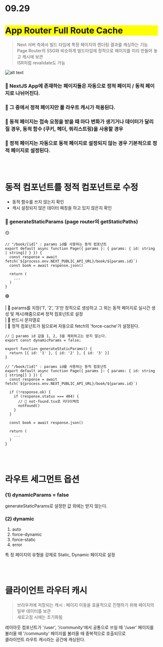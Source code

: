 # 09.29

# <div style="background-color: yellow;">App Router Full Route Cache</div>

> Next 서버 측에서 빌드 타임에 특정 페이지의 렌더링 결과를 캐싱하는 기능 <br/>
> Page Router의 SSG와 비슷하게 빌드타임에 정적으로 페이지를 미리 만들어 놓고 캐시에 보관 <br/>
> ISR처럼 revalidate도 가능

![alt text](<스크린샷, 2024-09-29 오전 11.43.54.jpeg>)

### 📌 NextJS App에 존재하는 페이지들은 자동으로 정적 페이지 / 동적 페이지로 나뉘어진다.

### 📌 그 중에서 정적 페이지만 풀 라우트 캐시가 적용된다.

### 📌 동적 페이지는 접속 요청을 받을 때 마다 변화가 생기거나 데이터가 달리질 경우, 동적 함수 (쿠키, 헤더, 쿼리스트링)을 사용할 경우

### 📌 정적 페이지는 자동으로 동적 페이지로 설정되지 않는 경우 기본적으로 정적 페이지로 설정된다.

<br/> <br/>

# 동적 컴포넌트를 정적 컴포넌트로 수정

- 동적 함수를 쓰지 않는지 확인
- 캐시 설정되지 않은 데이터 페칭을 하고 있지 않은지 확인

### 📌 generateStaticParams (page router의 getStaticPaths)

🟡

```tsx
// "/book/[id]" : params id를 사용하는 동적 컴포넌트
export default async function Page({ params }: { params: { id: string | string[] } }) {
  const response = await fetch(`${process.env.NEXT_PUBLIC_API_URL}/book/${params.id}`)
  const book = await response.json()

  return (
    ...
  )
}
```

🟢

| 📌 params를 지정('1', '2', '3'만 정적으로 생성하고 그 외는 동적 페이지로 실시간 생성 및 캐시)해줌으로써 정적 컴포넌트로 설정 <br/>
| 📌 반드시 문자열로 <br/>
| 📌 정적 컴포넌트가 됨으로써 자동으로 fetch의 'force-cache'가 설정된다.

```tsx
// 📌 params id 값을 1, 2, 3을 제외하고는 받지 않는다.
export const dynamicParams = false;

export function generateStaticParams() {
  return [{ id: '1' }, { id: '2' }, { id: '3' }]
}

// "/book/[id]" : params id를 사용하는 동적 컴포넌트
export default async function Page({ params }: { params: { id: string | string[] } }) {
  const response = await fetch(`${process.env.NEXT_PUBLIC_API_URL}/book/${params.id}`)

  if (!response.ok) {
    if (response.status === 404) {
      // 📌 not-found.tsx로 리다이렉트
      notFound()
    }
  }

  const book = await response.json()

  return (
    ...
  )
}
```

<br/> <br/>

# 라우트 세그먼트 옵션

### (1) dynamicParams = false <br/>

generateStaticParams로 설정한 값 외에는 받지 않는다.

### (2) dynamic

1. auto
2. force-dynamic
3. force-static
4. error

특 정 페이지의 유형을 강제로 Static, Dynamic 페이지로 설정

<br/> <br/>

# 클라이언트 라우터 캐시

> 브라우저에 저장되는 캐시 : 페이지 이동을 효율적으로 진행하기 위해 페이지의 일부 데이터를 보관 <br/>
> 새로고침 시에는 초기화됨

레이아웃 컴포넌트가 '/user', '/community'에서 공통으로 쓰일 때 '/user' 페이지를 불러올 때 '/community' 페이지를 불러올 때 중복적으로 호출되므로 <br/>
클라이언트 라우트 캐시라는 공간에 캐싱된다.
